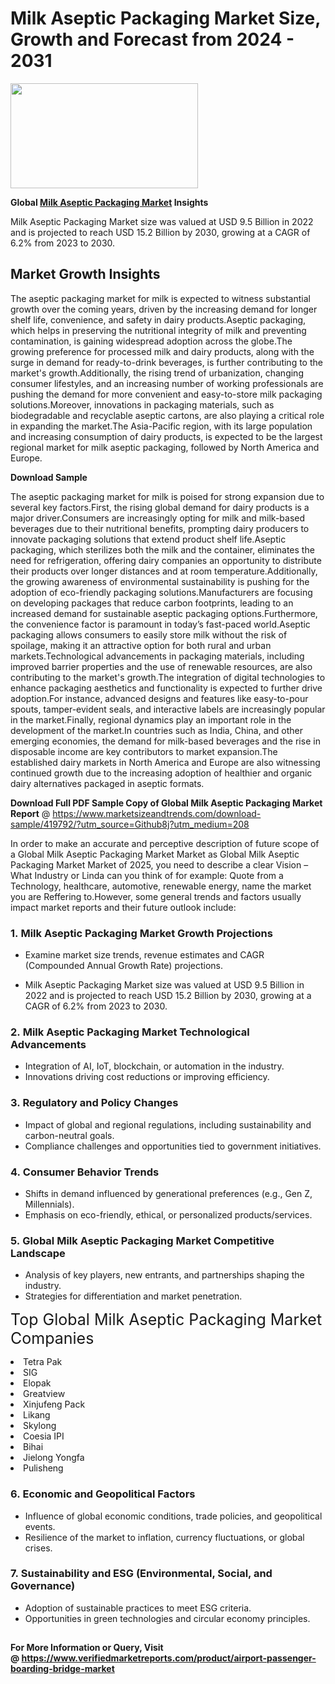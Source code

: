 <H1>Milk Aseptic Packaging Market Size, Growth and Forecast from 2024 - 2031</H1><img class="aligncenter size-medium wp-image-584254" src="https://thirdeyenews.in/wp-content/uploads/2024/09/Global-Market-Research-300x168.jpeg" alt="" width="300" height="168" /><p><strong>Global&nbsp;<a href="https://www.marketsizeandtrends.com/download-sample/419792/?utm_source=Github8j?utm_medium=208">Milk Aseptic Packaging Market</a> Insights</strong></p><p>Milk Aseptic Packaging Market size was valued at USD 9.5 Billion in 2022 and is projected to reach USD 15.2 Billion by 2030, growing at a CAGR of 6.2% from 2023 to 2030.</p><p><h2>Market Growth Insights</h2> <p>The aseptic packaging market for milk is expected to witness substantial growth over the coming years, driven by the increasing demand for longer shelf life, convenience, and safety in dairy products.Aseptic packaging, which helps in preserving the nutritional integrity of milk and preventing contamination, is gaining widespread adoption across the globe.The growing preference for processed milk and dairy products, along with the surge in demand for ready-to-drink beverages, is further contributing to the market's growth.Additionally, the rising trend of urbanization, changing consumer lifestyles, and an increasing number of working professionals are pushing the demand for more convenient and easy-to-store milk packaging solutions.Moreover, innovations in packaging materials, such as biodegradable and recyclable aseptic cartons, are also playing a critical role in expanding the market.The Asia-Pacific region, with its large population and increasing consumption of dairy products, is expected to be the largest regional market for milk aseptic packaging, followed by North America and Europe.</p> <p><strong>Download Sample</strong></p> <p>The aseptic packaging market for milk is poised for strong expansion due to several key factors.First, the rising global demand for dairy products is a major driver.Consumers are increasingly opting for milk and milk-based beverages due to their nutritional benefits, prompting dairy producers to innovate packaging solutions that extend product shelf life.Aseptic packaging, which sterilizes both the milk and the container, eliminates the need for refrigeration, offering dairy companies an opportunity to distribute their products over longer distances and at room temperature.Additionally, the growing awareness of environmental sustainability is pushing for the adoption of eco-friendly packaging solutions.Manufacturers are focusing on developing packages that reduce carbon footprints, leading to an increased demand for sustainable aseptic packaging options.Furthermore, the convenience factor is paramount in today’s fast-paced world.Aseptic packaging allows consumers to easily store milk without the risk of spoilage, making it an attractive option for both rural and urban markets.Technological advancements in packaging materials, including improved barrier properties and the use of renewable resources, are also contributing to the market's growth.The integration of digital technologies to enhance packaging aesthetics and functionality is expected to further drive adoption.For instance, advanced designs and features like easy-to-pour spouts, tamper-evident seals, and interactive labels are increasingly popular in the market.Finally, regional dynamics play an important role in the development of the market.In countries such as India, China, and other emerging economies, the demand for milk-based beverages and the rise in disposable income are key contributors to market expansion.The established dairy markets in North America and Europe are also witnessing continued growth due to the increasing adoption of healthier and organic dairy alternatives packaged in aseptic formats.</p> <p><span class=""><strong>Download Full PDF Sample Copy of Global Milk Aseptic Packaging Market Report</strong> @ <a href="https://www.marketsizeandtrends.com/download-sample/419792/?utm_source=Github8j?utm_medium=208" target="_blank">https://www.marketsizeandtrends.com/download-sample/419792/?utm_source=Github8j?utm_medium=208</a></span></p><p>In order to make an accurate and perceptive description of future scope of a Global&nbsp;Milk Aseptic Packaging Market Market as Global&nbsp;Milk Aseptic Packaging Market Market of 2025, you need to describe a clear Vision &ndash; What Industry or Linda can you think of for example: Quote from a Technology, healthcare, automotive, renewable energy, name the market you are Reffering to.However, some general trends and factors usually impact market reports and their future outlook include:</p><h3>1.&nbsp;<strong>Milk Aseptic Packaging Market Growth Projections</strong></h3><ul><li>Examine market size trends, revenue estimates and CAGR (Compounded Annual Growth Rate) projections.</li><li><p>Milk Aseptic Packaging Market size was valued at USD 9.5 Billion in 2022 and is projected to reach USD 15.2 Billion by 2030, growing at a CAGR of 6.2% from 2023 to 2030.</p></li></ul><h3>2.&nbsp;<strong>Milk Aseptic Packaging Market Technological Advancements</strong></h3><ul><li>Integration of AI, IoT, blockchain, or automation in the industry.</li><li>Innovations driving cost reductions or improving efficiency.</li></ul><h3>3.&nbsp;<strong>Regulatory and Policy Changes</strong></h3><ul><li>Impact of global and regional regulations, including sustainability and carbon-neutral goals.</li><li>Compliance challenges and opportunities tied to government initiatives.</li></ul><h3>4.&nbsp;<strong>Consumer Behavior Trends</strong></h3><ul><li>Shifts in demand influenced by generational preferences (e.g., Gen Z, Millennials).</li><li>Emphasis on eco-friendly, ethical, or personalized products/services.</li></ul><h3>5.&nbsp;<strong>Global Milk Aseptic Packaging Market Competitive Landscape</strong></h3><ul><li>Analysis of key players, new entrants, and partnerships shaping the industry.</li><li>Strategies for differentiation and market penetration.</li></ul><p data-pm-slice="1 1 []"><span style="color: inherit; font-family: inherit; font-size: 25px;">Top Global Milk Aseptic Packaging Market Companies</span></p><div class="" data-test-id=""><p><li>Tetra Pak</li><li> SIG</li><li> Elopak</li><li> Greatview</li><li> Xinjufeng Pack</li><li> Likang</li><li> Skylong</li><li> Coesia IPI</li><li> Bihai</li><li> Jielong Yongfa</li><li> Pulisheng</li></p></div><h3>6.&nbsp;<strong>Economic and Geopolitical Factors</strong></h3><ul><li>Influence of global economic conditions, trade policies, and geopolitical events.</li><li>Resilience of the market to inflation, currency fluctuations, or global crises.</li></ul><h3>7.&nbsp;<strong>Sustainability and ESG (Environmental, Social, and Governance)</strong></h3><ul><li>Adoption of sustainable practices to meet ESG criteria.</li><li>Opportunities in green technologies and circular economy principles.</li></ul><h2><strong style="font-size: 14px;">For More Information or Query, Visit @&nbsp;</strong><a style="background-color: #ffffff; font-size: 14px;" href="https://www.marketsizeandtrends.com/report/milk-aseptic-packaging-market/" target="_blank">https://www.verifiedmarketreports.com/product/airport-passenger-boarding-bridge-market</a></h2>